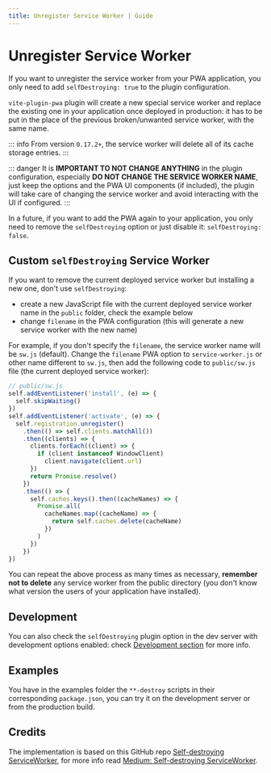 ```yaml
---
title: Unregister Service Worker | Guide
---
```


# Unregister Service Worker

If you want to unregister the service worker from your PWA application, you only need to add `selfDestroying: true` to the plugin configuration.

`vite-plugin-pwa` plugin will create a new special service worker and replace the existing one in your application once deployed in production: it has to be put in the place of the previous broken/unwanted service worker, with the same name.

::: info
From version `0.17.2+`, the service worker will delete all of its cache storage entries.
:::

::: danger
It is **IMPORTANT TO NOT CHANGE ANYTHING** in the plugin configuration, especially **DO NOT CHANGE THE SERVICE WORKER NAME**, just keep the options and the PWA UI components (if included), the plugin will take care of changing the service worker and avoid interacting with the UI if configured.
:::

In a future, if you want to add the PWA again to your application, you only need to remove the `selfDestroying` option or just disable it: `selfDestroying: false`.

## Custom `selfDestroying` Service Worker

If you want to remove the current deployed service worker but installing a new one, don't use `selfDestroying`:
- create a new JavaScript file with the current deployed service worker name in the `public` folder, check the example below
- change `filename` in the PWA configuration (this will generate a new service worker with the new name)

For example, if you don't specify the `filename`, the service worker name will be `sw.js` (default). Change the `filename` PWA option to `service-worker.js` or other name different to `sw.js`, then add the following code to `public/sw.js` file (the current deployed service worker):

```js
// public/sw.js
self.addEventListener('install', (e) => {
  self.skipWaiting()
})
self.addEventListener('activate', (e) => {
  self.registration.unregister()
    .then(() => self.clients.matchAll())
    .then((clients) => {
      clients.forEach((client) => {
        if (client instanceof WindowClient)
          client.navigate(client.url)
      })
      return Promise.resolve()
    })
    .then(() => {
      self.caches.keys().then((cacheNames) => {
        Promise.all(
          cacheNames.map((cacheName) => {
            return self.caches.delete(cacheName)
          })
        )
      })
    })
})
```

You can repeat the above process as many times as necessary, **remember not to delete** any service worker from the public directory (you don't know what version the users of your application have installed).

## Development

You can also check the `selfDestroying` plugin option in the dev server with development options enabled: check [Development section](/guide/development) for more info.

## Examples

You have in the examples folder the `**-destroy` scripts in their corresponding `package.json`, you can try it on the development server or from the production build.

## Credits

The implementation is based on this GitHub repo [Self-destroying ServiceWorker](https://github.com/NekR/self-destroying-sw), for more info read [Medium: Self-destroying ServiceWorker](https://medium.com/@nekrtemplar/self-destroying-serviceworker-73d62921d717).

